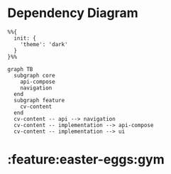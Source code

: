 # Dependency Diagram

```mermaid
%%{
  init: {
    'theme': 'dark'
  }
}%%

graph TB
  subgraph core
    api-compose
    navigation
  end
  subgraph feature
    cv-content
  end
  cv-content -- api --> navigation
  cv-content -- implementation --> api-compose
  cv-content -- implementation --> ui

```
# :feature:easter-eggs:gym